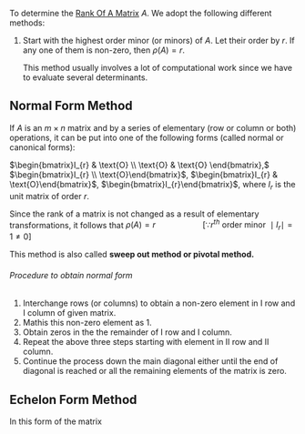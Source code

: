 To determine the [Rank Of A Matrix](Rank%20Of%20A%20Matrix.md) $A$. We adopt the following different methods:
1. Start with the highest order minor (or minors) of $A$. Let their order by $r$. If any one of them is non-zero, then $\rho(A)=r$.
   
   This method usually involves a lot of computational work since we have to evaluate several determinants.
## Normal Form Method
If $A$ is an $m\times n$ matrix and by a series of elementary (row or column or both) operations, it can be put into one of the following forms (called normal or canonical forms):

$\begin{bmatrix}I_{r}  & \text{O} \\ \text{O} & \text{O} \end{bmatrix},$ $\begin{bmatrix}I_{r} \\ \text{O}\end{bmatrix}$, $\begin{bmatrix}I_{r} & \text{O}\end{bmatrix}$, $\begin{bmatrix}I_{r}\end{bmatrix}$, where $I_{r}$ is the unit matrix of order $r$. 

Since the rank of a matrix is not changed as a result of elementary transformations, it follows that 
$\rho(A)=r \quad \quad \quad \quad \quad[\because r^{th} \text{ order minor } \mid I_{r }\mid =1 \ne 0]$

This method is also called **sweep out method or pivotal method.**
###### Procedure to obtain normal form
1. Interchange rows (or columns) to obtain a non-zero element in $\text{I}$ row and $\text{I}$ column of given matrix.
2. Mathis this non-zero element as $1$.
3. Obtain zeros in the the remainder of $\text{I}$ row and $\text{I}$ column.
4. Repeat the above three steps starting with element in $\text{II}$ row and $\text{II}$ column.
5. Continue the process down the main diagonal either until the end of diagonal is reached or all the remaining elements of the matrix is zero.
## Echelon Form Method
In this form of the matrix

   